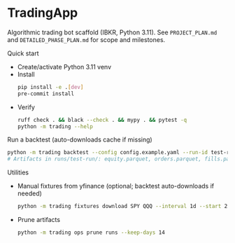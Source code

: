 # TradingApp

Algorithmic trading bot scaffold (IBKR, Python 3.11). See `PROJECT_PLAN.md` and `DETAILED_PHASE_PLAN.md` for scope and milestones.

Quick start

- Create/activate Python 3.11 venv
- Install
  ```bash
  pip install -e .[dev]
  pre-commit install
  ```
- Verify
  ```bash
  ruff check . && black --check . && mypy . && pytest -q
  python -m trading --help
  ```

Run a backtest (auto-downloads cache if missing)
```bash
python -m trading backtest --config config.example.yaml --run-id test-run
# Artifacts in runs/test-run/: equity.parquet, orders.parquet, fills.parquet, summary.json (with metrics)
```

Utilities

- Manual fixtures from yfinance (optional; backtest auto-downloads if needed)
  ```bash
  python -m trading fixtures download SPY QQQ --interval 1d --start 2024-01-01 --out-dir data/cache
  ```
- Prune artifacts
  ```bash
  python -m trading ops prune runs --keep-days 14
  ```
